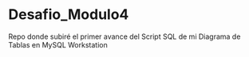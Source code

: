 # Desafio_Modulo4
Repo donde subiré el primer avance del Script SQL de mi Diagrama de Tablas en MySQL Workstation

